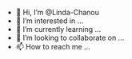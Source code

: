 - 👋 Hi, I’m @Linda-Chanou
- 👀 I’m interested in ...
- 🌱 I’m currently learning ...
- 💞️ I’m looking to collaborate on ...
- 📫 How to reach me ...

<!---
Linda-Chanou/Linda-Chanou is a ✨ special ✨ repository because its `README.md` (this file) appears on your GitHub profile.
You can click the Preview link to take a look at your changes.
--->
